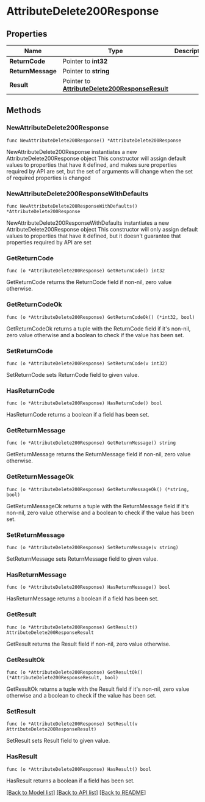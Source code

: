 # AttributeDelete200Response

## Properties

Name | Type | Description | Notes
------------ | ------------- | ------------- | -------------
**ReturnCode** | Pointer to **int32** |  | [optional] 
**ReturnMessage** | Pointer to **string** |  | [optional] 
**Result** | Pointer to [**AttributeDelete200ResponseResult**](AttributeDelete200ResponseResult.md) |  | [optional] 

## Methods

### NewAttributeDelete200Response

`func NewAttributeDelete200Response() *AttributeDelete200Response`

NewAttributeDelete200Response instantiates a new AttributeDelete200Response object
This constructor will assign default values to properties that have it defined,
and makes sure properties required by API are set, but the set of arguments
will change when the set of required properties is changed

### NewAttributeDelete200ResponseWithDefaults

`func NewAttributeDelete200ResponseWithDefaults() *AttributeDelete200Response`

NewAttributeDelete200ResponseWithDefaults instantiates a new AttributeDelete200Response object
This constructor will only assign default values to properties that have it defined,
but it doesn't guarantee that properties required by API are set

### GetReturnCode

`func (o *AttributeDelete200Response) GetReturnCode() int32`

GetReturnCode returns the ReturnCode field if non-nil, zero value otherwise.

### GetReturnCodeOk

`func (o *AttributeDelete200Response) GetReturnCodeOk() (*int32, bool)`

GetReturnCodeOk returns a tuple with the ReturnCode field if it's non-nil, zero value otherwise
and a boolean to check if the value has been set.

### SetReturnCode

`func (o *AttributeDelete200Response) SetReturnCode(v int32)`

SetReturnCode sets ReturnCode field to given value.

### HasReturnCode

`func (o *AttributeDelete200Response) HasReturnCode() bool`

HasReturnCode returns a boolean if a field has been set.

### GetReturnMessage

`func (o *AttributeDelete200Response) GetReturnMessage() string`

GetReturnMessage returns the ReturnMessage field if non-nil, zero value otherwise.

### GetReturnMessageOk

`func (o *AttributeDelete200Response) GetReturnMessageOk() (*string, bool)`

GetReturnMessageOk returns a tuple with the ReturnMessage field if it's non-nil, zero value otherwise
and a boolean to check if the value has been set.

### SetReturnMessage

`func (o *AttributeDelete200Response) SetReturnMessage(v string)`

SetReturnMessage sets ReturnMessage field to given value.

### HasReturnMessage

`func (o *AttributeDelete200Response) HasReturnMessage() bool`

HasReturnMessage returns a boolean if a field has been set.

### GetResult

`func (o *AttributeDelete200Response) GetResult() AttributeDelete200ResponseResult`

GetResult returns the Result field if non-nil, zero value otherwise.

### GetResultOk

`func (o *AttributeDelete200Response) GetResultOk() (*AttributeDelete200ResponseResult, bool)`

GetResultOk returns a tuple with the Result field if it's non-nil, zero value otherwise
and a boolean to check if the value has been set.

### SetResult

`func (o *AttributeDelete200Response) SetResult(v AttributeDelete200ResponseResult)`

SetResult sets Result field to given value.

### HasResult

`func (o *AttributeDelete200Response) HasResult() bool`

HasResult returns a boolean if a field has been set.


[[Back to Model list]](../README.md#documentation-for-models) [[Back to API list]](../README.md#documentation-for-api-endpoints) [[Back to README]](../README.md)


